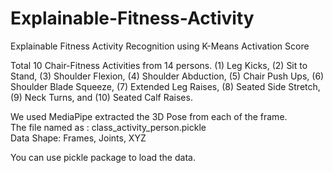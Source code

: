 # Explainable-Fitness-Activity
Explainable Fitness Activity Recognition using K-Means Activation Score


Total 10 Chair-Fitness Activities from 14 persons.
(1) Leg Kicks, (2) Sit to Stand, (3) Shoulder Flexion, (4) Shoulder Abduction, (5) Chair Push Ups, (6) Shoulder Blade Squeeze, (7) Extended Leg Raises, (8) Seated Side Stretch, (9) Neck Turns, and (10) Seated Calf Raises.

We used MediaPipe extracted the 3D Pose from each of the frame.
<br/>The file named as : class_activity_person.pickle
<br/>Data Shape: Frames, Joints, XYZ

You can use pickle package to load the data.
